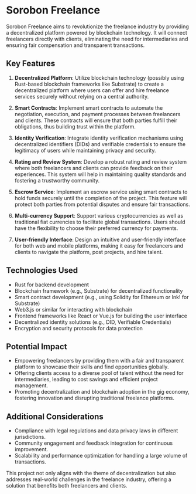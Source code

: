 # Sorobon Freelance

Sorobon Freelance aims to revolutionize the freelance industry by providing a decentralized platform powered by blockchain technology. It will connect freelancers directly with clients, eliminating the need for intermediaries and ensuring fair compensation and transparent transactions.

## Key Features

1. **Decentralized Platform**: Utilize blockchain technology (possibly using Rust-based blockchain frameworks like Substrate) to create a decentralized platform where users can offer and hire freelance services securely without relying on a central authority.

2. **Smart Contracts**: Implement smart contracts to automate the negotiation, execution, and payment processes between freelancers and clients. These contracts will ensure that both parties fulfill their obligations, thus building trust within the platform.

3. **Identity Verification**: Integrate identity verification mechanisms using decentralized identifiers (DIDs) and verifiable credentials to ensure the legitimacy of users while maintaining privacy and security.

4. **Rating and Review System**: Develop a robust rating and review system where both freelancers and clients can provide feedback on their experiences. This system will help in maintaining quality standards and fostering a trustworthy community.

5. **Escrow Service**: Implement an escrow service using smart contracts to hold funds securely until the completion of the project. This feature will protect both parties from potential disputes and ensure fair transactions.

6. **Multi-currency Support**: Support various cryptocurrencies as well as traditional fiat currencies to facilitate global transactions. Users should have the flexibility to choose their preferred currency for payments.

7. **User-friendly Interface**: Design an intuitive and user-friendly interface for both web and mobile platforms, making it easy for freelancers and clients to navigate the platform, post projects, and hire talent.

## Technologies Used

- Rust for backend development
- Blockchain framework (e.g., Substrate) for decentralized functionality
- Smart contract development (e.g., using Solidity for Ethereum or Ink! for Substrate)
- Web3.js or similar for interacting with blockchain
- Frontend frameworks like React or Vue.js for building the user interface
- Decentralized identity solutions (e.g., DID, Verifiable Credentials)
- Encryption and security protocols for data protection

## Potential Impact

- Empowering freelancers by providing them with a fair and transparent platform to showcase their skills and find opportunities globally.
- Offering clients access to a diverse pool of talent without the need for intermediaries, leading to cost savings and efficient project management.
- Promoting decentralization and blockchain adoption in the gig economy, fostering innovation and disrupting traditional freelance platforms.

## Additional Considerations

- Compliance with legal regulations and data privacy laws in different jurisdictions.
- Community engagement and feedback integration for continuous improvement.
- Scalability and performance optimization for handling a large volume of transactions.

This project not only aligns with the theme of decentralization but also addresses real-world challenges in the freelance industry, offering a solution that benefits both freelancers and clients.
